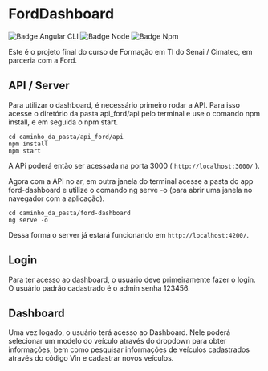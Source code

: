 # FordDashboard

![Badge Angular CLI](https://img.shields.io/badge/Angular%20CLI-14.0.2-red)
![Badge Node](https://img.shields.io/badge/Node-16.15.1-blue)
![Badge Npm](https://img.shields.io/badge/Npm-8.15.0-yellow)

Este é o projeto final do curso de Formação em TI do Senai / Cimatec, em parceria com a Ford.

## API / Server

Para utilizar o dashboard, é necessário primeiro rodar a API.
Para isso acesse o diretório da pasta api_ford/api pelo terminal e use o comando npm install, e em seguida o npm start.

```
cd caminho_da_pasta/api_ford/api
npm install
npm start
```
A APi poderá então ser acessada na porta 3000 ( `http://localhost:3000/` ).

Agora com a API no ar, em outra janela do terminal acesse a pasta do app ford-dashboard e utilize o comando ng serve -o (para abrir uma janela no navegador com a aplicação).

```
cd caminho_da_pasta/ford-dashboard
ng serve -o
```

Dessa forma o server já estará funcionando em `http://localhost:4200/`.

## Login

Para ter acesso ao dashboard, o usuário deve primeiramente fazer o login.
O usuário padrão cadastrado é o admin senha 123456.

## Dashboard

Uma vez logado, o usuário terá acesso ao Dashboard. Nele poderá selecionar um modelo do veículo através do dropdown para obter informações, bem como pesquisar informações de veículos cadastrados através do código Vin e cadastrar novos veículos.

